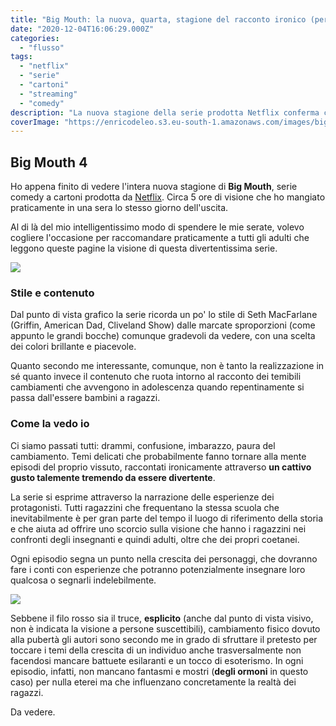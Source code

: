 ```yaml
---
title: "Big Mouth: la nuova, quarta, stagione del racconto ironico (per adulti) sulla pubertà"
date: "2020-12-04T16:06:29.000Z"
categories:
  - "flusso"
tags:
  - "netflix"
  - "serie"
  - "cartoni"
  - "streaming"
  - "comedy"
description: "La nuova stagione della serie prodotta Netflix conferma cattivissimo gusto e risate"
coverImage: "https://enricodeleo.s3.eu-south-1.amazonaws.com/images/big-mouth-title.jpg"
---
```


## Big Mouth 4

Ho appena finito di vedere l'intera nuova stagione di __Big Mouth__, serie comedy a cartoni prodotta da [Netflix](https://www.netflix.com/n/77583035-75d3-4efe-b288-d71c097f0524).
Circa 5 ore di visione che ho mangiato praticamente in una sera lo stesso giorno dell'uscita.

Al di là del mio intelligentissimo modo di spendere le mie serate, volevo cogliere l'occasione per raccomandare praticamente a tutti gli adulti che leggono queste pagine la visione di questa divertentissima serie.

![](https://enricodeleo.s3.eu-south-1.amazonaws.com/images/big-mouth.jpg)

### Stile e contenuto

Dal punto di vista grafico la serie ricorda un po' lo stile di Seth MacFarlane (Griffin, American Dad, Cliveland Show) dalle marcate sproporzioni (come appunto le grandi bocche) comunque gradevoli da vedere, con una scelta dei colori brillante e piacevole.

Quanto secondo me interessante, comunque, non è tanto la realizzazione in sé quanto invece il contenuto che ruota intorno al racconto dei temibili cambiamenti che avvengono in adolescenza quando repentinamente si passa dall'essere bambini a ragazzi.

### Come la vedo io

Ci siamo passati tutti: drammi, confusione, imbarazzo, paura del cambiamento.
Temi delicati che probabilmente fanno tornare alla mente episodi del proprio vissuto, raccontati ironicamente attraverso __un cattivo gusto talemente tremendo da essere divertente__.

La serie si esprime attraverso la narrazione delle esperienze dei protagonisti. Tutti ragazzini che frequentano la stessa scuola che inevitabilmente è per gran parte del tempo il luogo di riferimento della storia e che aiuta ad offrire uno scorcio sulla visione che hanno i ragazzini nei confronti degli insegnanti e quindi adulti, oltre che dei propri coetanei.

Ogni episodio segna un punto nella crescita dei personaggi, che dovranno fare i conti con esperienze che potranno potenzialmente insegnare loro qualcosa o segnarli indelebilmente.

![](https://enricodeleo.s3.eu-south-1.amazonaws.com/images/0_iJfjYrpJ6Ks9rlJW.jpg)

Sebbene il filo rosso sia il truce, __esplicito__ (anche dal punto di vista visivo, non è indicata la visione a persone suscettibili), cambiamento fisico dovuto alla pubertà gli autori sono secondo me in grado di sfruttare il pretesto per toccare i temi della crescita di un individuo anche trasversalmente non facendosi mancare battuete esilaranti e un tocco di esoterismo. In ogni episodio, infatti, non mancano fantasmi e mostri (__degli ormoni__ in questo caso) per nulla eterei ma che influenzano concretamente la realtà dei ragazzi.

Da vedere.
